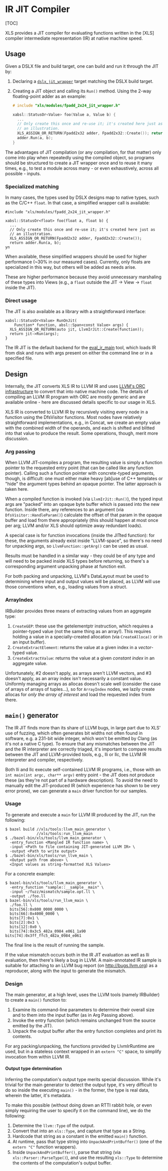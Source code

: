 # IR JIT Compiler

[TOC]

XLS provides a JIT compiler for evaluating functions written in the [XLS]
compiler intermediate representation (IR) at native machine speed.

## Usage

Given a DSLX file and build target, one can build and run it through the JIT by:

1.  Declaring a
    [`dslx_jit_wrapper`](http://cs/xls/build/build_defs.bzl) target
    matching the DSLX build target.
2.  Creating a JIT object and calling its `Run()` method. Using the 2-way
    floating-point adder as an example:

     ```c
     # include "xls/modules/fpadd_2x24_jit_wrapper.h"

     xabsl::StatusOr<Value> foo(Value a, Value b) {
       ...
       // Only create this once and re-use it; it's created here just as
       // an illustration.
       XLS_ASSIGN_OR_RETURN(Fpadd2x32 adder, Fpadd2x32::Create()); return
       adder.Run(a, b);
     }
     ```

The advantages of JIT compilation (or any
compilation, for that matter) only come into play when repeatedly using the
compiled object, so programs should be structured to create a JIT wrapper
once and to reuse it many times, e.g., to test a module across many - or
even exhaustively, across all possible - inputs.

### Specialized matching

In many cases, the types used by DSLX designs map to native types, such as the
C/C++ `float`. In that case, a simplified wrapper call is available:

```
#include "xls/modules/fpadd_2x24_jit_wrapper.h"

xabsl::StatusOr<float> foo(float a, float b) {
  ...
  // Only create this once and re-use it; it's created here just as
  // an illustration.
  XLS_ASSIGN_OR_RETURN(Fpadd2x32 adder, Fpadd2x32::Create());
  return adder.Run(a, b);
yn
```

When available, these simplified wrappers should be used for higher performance
(~30% in our measured cases). Currently, only floats are specialized in this
way, but others will be added as needs arise.

These are higher performance because they avoid unnecessary marshaling of these
types into Views (e.g., a `float` outside the JIT -> View -> `float` inside the
JIT).

### Direct usage

The JIT is also available as a library with a straightforward interface:

```
xabsl::StatusOr<Value> RunOnJit(
    Function* function, absl::Span<const Value> args) {
  XLS_ASSIGN_OR_RETURN(auto jit, LlvmIrJit::Create(function));
  return jit->Run(args);
}
```

The IR JIT is the default backend for the
[eval_ir_main](./tools.md#eval-ir-main)
tool, which loads IR from disk and runs with args present on either the command
line or in a specified file.

## Design

Internally, the JIT converts XLS IR to LLVM IR and uses
[LLVM's ORC infrastructure](https://llvm.org/docs/ORCv2.html) to convert that
into native machine code. The details of compiling an LLVM IR program with ORC
are mostly generic and are available online - here are discussed details
specific to our usage in XLS.

XLS IR is converted to LLVM IR by recursively visiting every node in a function
using the DfsVisitor functions. Most nodes have relatively straightforward
implementations, e.g., in Concat, we create an empty value with the combined
width of the operands, and each is shifted and blitted into that value to
produce the result. Some operations, though, merit more discussion.

### Arg passing

When LLVM JIT-compiles a program, the resulting value is simply a function
pointer to the requested entry point (that can be called like any function
pointer). Calling such a function pointer with concrete-typed arguments, though,
is difficult: one must either make heavy [ab]use of C++ templates or "hide" the
argument types behind an opaque pointer. The latter approach is taken here.

When a compiled function is invoked (via `LlvmIrJit::Run()`), the typed input
args are "packed" into an opaque byte buffer which is passed into the new
function. Inside there, any references to an argument (via
`DfsVisitor::HandleParam()`) calculate the offset of that param in the opaque
buffer and load from there appropriately (this should happen at most once per
arg; LLVM and/or XLS should optimize away redundant loads).

A special case is for function invocations (inside the JITted function): for
these, the arguments already exist inside "LLVM-space", so there's no need for
unpacking args, so `LlvmFunction::getArg()` can be used as usual.

Results must be handled in a similar way - they could be of any type and will
need to be packed inside XLS types before returning, so there's a corresponding
argument unpacking phase at function exit.

For both packing and unpacking, LLVM's DataLayout must be used to determining
where input and output values will be placed, as LLVM will use those conventions
when, e.g., loading values from a struct.

### ArrayIndex

IRBuilder provides three means of extracting values from an aggregate type:

1.  `CreateGEP`: these use the getelementptr instruction, which requires a
    pointer-typed value (not the same thing as an array!). This requires holding
    a value in a specially-created allocation (via `CreateAlloca()` or in an
    input buffer).
1.  `CreateExtractElement`: returns the value at a given index in a
    *vector*-typed value.
1.  `CreateExtractValue`: returns the value at a given *constant index* in an
    aggregate value.

Unfortunately, #2 doesn't apply, as arrays aren't LLVM vectors, and #3 doesn't
apply, as an array index isn't necessarily a constant value. Uniformly managing
arrays as allocas doesn't scale well (consider the case of arrays of arrays of
tuples...), so for `ArrayIndex` nodes, we lazily create allocas for _only the
array of interest_ and load the requested index from there.

## `main()` generator

The IR JIT finds more than its share of LLVM bugs, in large part due to XLS' use
of fuzzing, which often generates bit widths not often found in software, e.g. a
231-bit wide integer, which won't be emitted by Clang (as it's not a native C
type). To ensure that any mismatches between the JIT and the IR interpreter are
correctly triaged, it's important to compare results between the JIT and
LLVM-provided tools, e.g., lli or llc, the LLVM IR interpreter and compiler,
respectively.

Both lli and llc execute self-contained LLVM IR programs, i.e., those with an
`int main(int argc, char** argv)` entry point - the JIT does not produce these
(as they're not part of a hardware description). To avoid the need to manually
edit the JIT-produced IR (which experience has shown to be very error prone), we
can generate a `main` driver function for our samples.

### Usage

To generate and execute a `main` for LLVM IR produced by the JIT, run the
following:

```
$ bazel build //xls/tools:llvm_main_generator \
              //xls/tools:run_llvm_main
$ ./bazel-bin/xls/tools/llvm_main_generator \
  -entry_function <Mangled IR function name> \
  -input <Path to file containing JIT-generated LLVM IR> \
  -output <Path to write output>
$ ./bazel-bin/xls/tools/run_llvm_main \
  <Output path from above> \
  <Input values as string-formatted XLS Values>
```

For a concrete example:

```
$ bazel-bin/xls/tools/llvm_main_generator \
  -entry_function "sample::__sample__main" \
  -input ~/fuzz/mismatch/sample.opt.ll \
  -output ./foo.ll
$ bazel-bin/xls/tools/run_llvm_main \
  ./foo.ll \
  bits[56]:0x800_0000_0000 \
  bits[66]:0x4000_0000 \
  bits[7]:0x1 \
  bits[2]:0x3 \
  bits[12]:0x0 \
  bits[74]:0x3c5_482a_0984_e061_1a90
bits[74]:0x3ff_ffc5_482a_0984_e061
```

The final line is the result of running the sample.

If the value mismatch occurs both in the IR JIT evaluation as well as lli
evaluation, then there's likely a bug in LLVM. A main-annotated IR sample is
suitable for attaching to an LLVM bug report (on http://bugs.llvm.org) as a
reproducer, along with the input to generate the mismatch.

### Design

The main generator, at a high level, uses the LLVM tools (namely IRBuilder) to
create a `main()` function to:

1.  Examine its command-line parameters to determine their overall size and to
    them into the input buffer (as in Arg Passing above).
1.  Invoke the entry function (which remains unchanged from the source emitted
    by the JIT).
1.  Unpack the output buffer after the entry function completes and print its
    contents.

For arg packing/unpacking, the functions provided by LlvmIrRuntime are used, but
in a stateless context wrapped in an `extern "C"` space, to simplify invocation
from within LLVM IR.

#### Output type determination

Inferring the computation's output type merits special discussion. While it's
trivial for the main generator to detect the output type, it's very difficult to
do so inside the executing `main()` - in the former, the type is real data,
wherein the latter, it's metadata.

To make this possible (without doing down an RTTI rabbit hole, or even simply
requiring the user to specify it on the command line), we do the following:

1.  Determine the `llvm::Type` of the output.
1.  Convert that into an `xls::Type`, and capture that type as a String.
1.  Hardcode that string as a constant in the emitted `main()` function.
1.  At runtime, pass that type string into `UnpackAndPrintBuffer()` (one of the
    `extern "C"` function wrappers).
1.  Inside `UnpackAndPrintBuffer()`, parse that string (via
    `xls::Parser::ParseType()`), and use the resulting `xls::Type` to determine
    the contents of the computation's output buffer.
